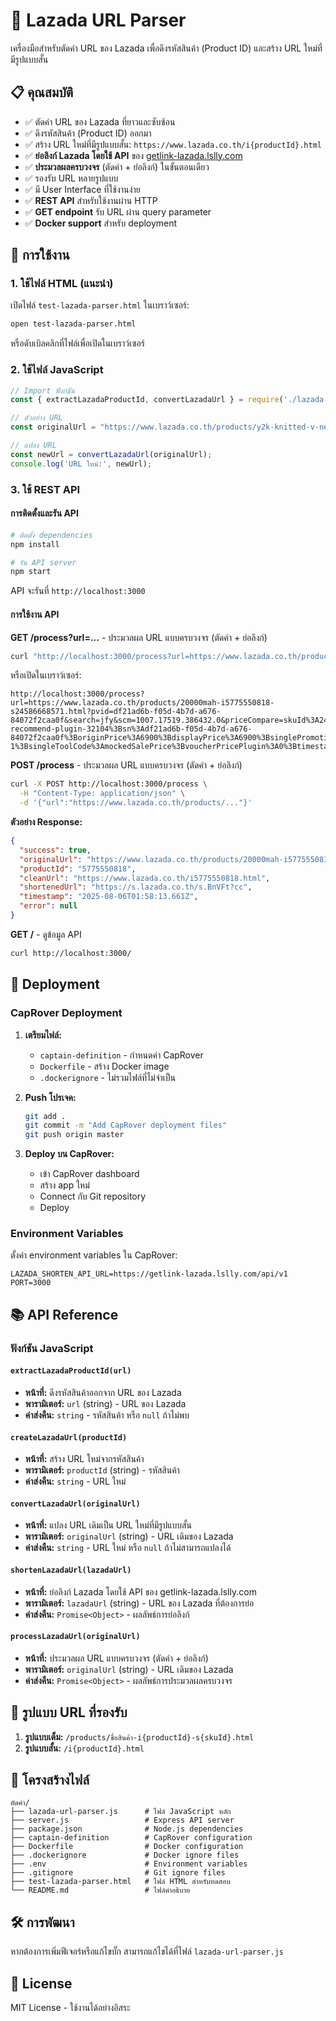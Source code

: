# 🔗 Lazada URL Parser

เครื่องมือสำหรับตัดคำ URL ของ Lazada เพื่อดึงรหัสสินค้า (Product ID) และสร้าง URL ใหม่ที่มีรูปแบบสั้น

## 📋 คุณสมบัติ

- ✅ ตัดคำ URL ของ Lazada ที่ยาวและซับซ้อน
- ✅ ดึงรหัสสินค้า (Product ID) ออกมา
- ✅ สร้าง URL ใหม่ที่มีรูปแบบสั้น: `https://www.lazada.co.th/i{productId}.html`
- ✅ **ย่อลิงก์ Lazada โดยใช้ API** ของ [getlink-lazada.lslly.com](https://getlink-lazada.lslly.com)
- ✅ **ประมวลผลครบวงจร** (ตัดคำ + ย่อลิงก์) ในขั้นตอนเดียว
- ✅ รองรับ URL หลายรูปแบบ
- ✅ มี User Interface ที่ใช้งานง่าย
- ✅ **REST API** สำหรับใช้งานผ่าน HTTP
- ✅ **GET endpoint** รับ URL ผ่าน query parameter
- ✅ **Docker support** สำหรับ deployment

## 🚀 การใช้งาน

### 1. ใช้ไฟล์ HTML (แนะนำ)

เปิดไฟล์ `test-lazada-parser.html` ในเบราว์เซอร์:

```bash
open test-lazada-parser.html
```

หรือดับเบิลคลิกที่ไฟล์เพื่อเปิดในเบราว์เซอร์

### 2. ใช้ไฟล์ JavaScript

```javascript
// Import ฟังก์ชัน
const { extractLazadaProductId, convertLazadaUrl } = require('./lazada-url-parser.js');

// ตัวอย่าง URL
const originalUrl = "https://www.lazada.co.th/products/y2k-knitted-v-neck-mini-vest-fashion-spice-girl-top-slim-outerwear-beautiful-back-vest-korean-style-tee-i5595454212-s23809696215.html?pvid=a2714864-4aa2-4f38-a7b6-7a46bd5216d6&search=jfy&scm=1007.17519.386432.0&priceCompare=skuId%3A23809696215%3Bsource%3Atpp-recommend-plugin-32104%3Bsn%3Aa2714864-4aa2-4f38-a7b6-7a46bd5216d6%3BoriginPrice%3A950%3BdisplayPrice%3A950%3BsinglePromotionId%3A900000059430833%3BsingleToolCode%3ApromPrice%3BvoucherPricePlugin%3A0%3Btimestamp%3A1753414702744&spm=a2o4m.homepage.just4u.d_5595454212";

// แปลง URL
const newUrl = convertLazadaUrl(originalUrl);
console.log('URL ใหม่:', newUrl);
```

### 3. ใช้ REST API

#### การติดตั้งและรัน API

```bash
# ติดตั้ง dependencies
npm install

# รัน API server
npm start
```

API จะรันที่ `http://localhost:3000`

#### การใช้งาน API

**GET /process?url=...** - ประมวลผล URL แบบครบวงจร (ตัดคำ + ย่อลิงก์)

```bash
curl "http://localhost:3000/process?url=https://www.lazada.co.th/products/..."
```

หรือเปิดในเบราว์เซอร์:
```
http://localhost:3000/process?url=https://www.lazada.co.th/products/20000mah-i5775550818-s24586668571.html?pvid=df21ad6b-f05d-4b7d-a676-84072f2caa0f&search=jfy&scm=1007.17519.386432.0&priceCompare=skuId%3A24586668571%3Bsource%3Atpp-recommend-plugin-32104%3Bsn%3Adf21ad6b-f05d-4b7d-a676-84072f2caa0f%3BoriginPrice%3A6900%3BdisplayPrice%3A6900%3BsinglePromotionId%3A-1%3BsingleToolCode%3AmockedSalePrice%3BvoucherPricePlugin%3A0%3Btimestamp%3A1754445296429&spm=a2o4m.homepage.just4u.d_5775550818
```

**POST /process** - ประมวลผล URL แบบครบวงจร (ตัดคำ + ย่อลิงก์)

```bash
curl -X POST http://localhost:3000/process \
  -H "Content-Type: application/json" \
  -d '{"url":"https://www.lazada.co.th/products/..."}'
```

**ตัวอย่าง Response:**

```json
{
  "success": true,
  "originalUrl": "https://www.lazada.co.th/products/20000mah-i5775550818-s24586668571.html?pvid=df21ad6b-f05d-4b7d-a676-84072f2caa0f",
  "productId": "5775550818",
  "cleanUrl": "https://www.lazada.co.th/i5775550818.html",
  "shortenedUrl": "https://s.lazada.co.th/s.BnVFt?cc",
  "timestamp": "2025-08-06T01:58:13.661Z",
  "error": null
}
```

**GET /** - ดูข้อมูล API

```bash
curl http://localhost:3000/
```

## 🚀 Deployment

### CapRover Deployment

1. **เตรียมไฟล์:**
   - `captain-definition` - กำหนดค่า CapRover
   - `Dockerfile` - สร้าง Docker image
   - `.dockerignore` - ไม่รวมไฟล์ที่ไม่จำเป็น

2. **Push โปรเจค:**
   ```bash
   git add .
   git commit -m "Add CapRover deployment files"
   git push origin master
   ```

3. **Deploy บน CapRover:**
   - เข้า CapRover dashboard
   - สร้าง app ใหม่
   - Connect กับ Git repository
   - Deploy

### Environment Variables

ตั้งค่า environment variables ใน CapRover:

```env
LAZADA_SHORTEN_API_URL=https://getlink-lazada.lslly.com/api/v1
PORT=3000
```

## 📚 API Reference

### ฟังก์ชัน JavaScript

#### `extractLazadaProductId(url)`
- **หน้าที่:** ดึงรหัสสินค้าออกจาก URL ของ Lazada
- **พารามิเตอร์:** `url` (string) - URL ของ Lazada
- **ค่าส่งคืน:** `string` - รหัสสินค้า หรือ `null` ถ้าไม่พบ

#### `createLazadaUrl(productId)`
- **หน้าที่:** สร้าง URL ใหม่จากรหัสสินค้า
- **พารามิเตอร์:** `productId` (string) - รหัสสินค้า
- **ค่าส่งคืน:** `string` - URL ใหม่

#### `convertLazadaUrl(originalUrl)`
- **หน้าที่:** แปลง URL เดิมเป็น URL ใหม่ที่มีรูปแบบสั้น
- **พารามิเตอร์:** `originalUrl` (string) - URL เดิมของ Lazada
- **ค่าส่งคืน:** `string` - URL ใหม่ หรือ `null` ถ้าไม่สามารถแปลงได้

#### `shortenLazadaUrl(lazadaUrl)`
- **หน้าที่:** ย่อลิงก์ Lazada โดยใช้ API ของ getlink-lazada.lslly.com
- **พารามิเตอร์:** `lazadaUrl` (string) - URL ของ Lazada ที่ต้องการย่อ
- **ค่าส่งคืน:** `Promise<Object>` - ผลลัพธ์การย่อลิงก์

#### `processLazadaUrl(originalUrl)`
- **หน้าที่:** ประมวลผล URL แบบครบวงจร (ตัดคำ + ย่อลิงก์)
- **พารามิเตอร์:** `originalUrl` (string) - URL เดิมของ Lazada
- **ค่าส่งคืน:** `Promise<Object>` - ผลลัพธ์การประมวลผลครบวงจร

## 🎯 รูปแบบ URL ที่รองรับ

1. **รูปแบบเต็ม:** `/products/ชื่อสินค้า-i{productId}-s{skuId}.html`
2. **รูปแบบสั้น:** `/i{productId}.html`

## 📁 โครงสร้างไฟล์

```
ตัดคำ/
├── lazada-url-parser.js      # ไฟล์ JavaScript หลัก
├── server.js                 # Express API server
├── package.json              # Node.js dependencies
├── captain-definition        # CapRover configuration
├── Dockerfile                # Docker configuration
├── .dockerignore             # Docker ignore files
├── .env                      # Environment variables
├── .gitignore                # Git ignore files
├── test-lazada-parser.html   # ไฟล์ HTML สำหรับทดสอบ
└── README.md                 # ไฟล์คำอธิบาย
```

## 🛠️ การพัฒนา

หากต้องการเพิ่มฟีเจอร์หรือแก้ไขบั๊ก สามารถแก้ไขได้ที่ไฟล์ `lazada-url-parser.js`

## 📄 License

MIT License - ใช้งานได้อย่างอิสระ 
